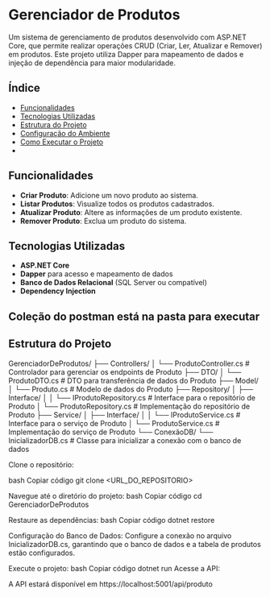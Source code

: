 # Gerenciador de Produtos

Um sistema de gerenciamento de produtos desenvolvido com ASP.NET Core, que permite realizar operações CRUD (Criar, Ler, Atualizar e Remover) em produtos. Este projeto utiliza Dapper para mapeamento de dados e injeção de dependência para maior modularidade.

## Índice
- [Funcionalidades](#funcionalidades)
- [Tecnologias Utilizadas](#tecnologias-utilizadas)
- [Estrutura do Projeto](#estrutura-do-projeto)
- [Configuração do Ambiente](#configuração-do-ambiente)
- [Como Executar o Projeto](#como-executar-o-projeto)
- 
## Funcionalidades

- **Criar Produto**: Adicione um novo produto ao sistema.
- **Listar Produtos**: Visualize todos os produtos cadastrados.
- **Atualizar Produto**: Altere as informações de um produto existente.
- **Remover Produto**: Exclua um produto do sistema.

## Tecnologias Utilizadas

- **ASP.NET Core**
- **Dapper** para acesso e mapeamento de dados
- **Banco de Dados Relacional** (SQL Server ou compatível)
- **Dependency Injection**

## Coleção do postman está na pasta para executar

## Estrutura do Projeto

GerenciadorDeProdutos/
├── Controllers/
│   └── ProdutoController.cs         # Controlador para gerenciar os endpoints de Produto
├── DTO/
│   └── ProdutoDTO.cs                # DTO para transferência de dados do Produto
├── Model/
│   └── Produto.cs                   # Modelo de dados do Produto
├── Repository/
│   ├── Interface/
│   │   └── IProdutoRepository.cs    # Interface para o repositório de Produto
│   └── ProdutoRepository.cs         # Implementação do repositório de Produto
├── Service/
│   ├── Interface/
│   │   └── IProdutoService.cs       # Interface para o serviço de Produto
│   └── ProdutoService.cs            # Implementação do serviço de Produto
└── ConexãoDB/
    └── InicializadorDB.cs           # Classe para inicializar a conexão com o banco de dados

Clone o repositório:

bash
Copiar código
git clone <URL_DO_REPOSITORIO>

Navegue até o diretório do projeto:
bash
Copiar código
cd GerenciadorDeProdutos

Restaure as dependências:
bash
Copiar código
dotnet restore

Configuração do Banco de Dados:
Configure a conexão no arquivo InicializadorDB.cs, garantindo que o banco de dados e a tabela de produtos estão configurados.

Execute o projeto:
bash
Copiar código
dotnet run
Acesse a API:

A API estará disponível em https://localhost:5001/api/produto


